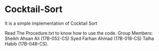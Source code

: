# Cocktail-Sort
It is a simple implementation of Cocktail Sort

Read The Procedure.txt to know how to use the code.
Group Members:
Sheikh Ahsan Ali  (17B-052-CS)
Syed Farhan Ahmad (17B-018-CS)
Talha Habib       (17B-048-CS).
